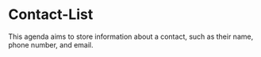 # Contact-List
This agenda aims to store information about a contact, such as their name, phone number, and email.
